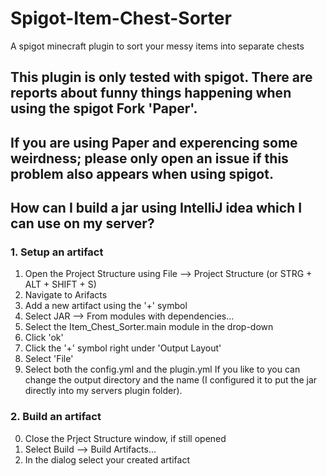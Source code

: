 # Spigot-Item-Chest-Sorter
A spigot minecraft plugin to sort your messy items into separate chests

## This plugin is only tested with spigot. There are reports about funny things happening when using the spigot Fork 'Paper'. 
## If you are using Paper and experencing some weirdness; please only open an issue if this problem also appears when using spigot.

## How can I build a jar using IntelliJ idea which I can use on my server?
### 1. Setup an artifact
1. Open the Project Structure using File --> Project Structure (or STRG + ALT + SHIFT + S)
2. Navigate to Arifacts
3. Add a new artifact using the '+' symbol
4. Select JAR --> From modules with dependencies...
5. Select the Item_Chest_Sorter.main module in the drop-down
6. Click 'ok'
7. Click the '+' symbol right under 'Output Layout'
8. Select 'File'
9. Select both the config.yml and the plugin.yml
If you like to you can change the output directory and the name (I configured it to put the jar directly into my servers plugin folder).
### 2. Build an artifact
0. Close the Prject Structure window, if still opened 
1. Select Build --> Build Artifacts...
2. In the dialog select your created artifact

